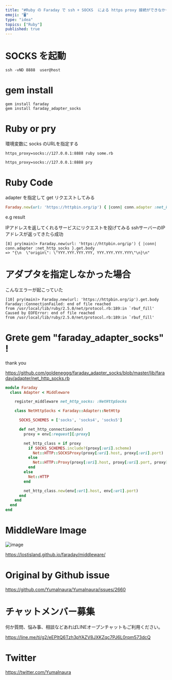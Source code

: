 ```yaml
---
title: "#Ruby の Faraday で ssh + SOCKS  による https proxy 接続ができなかったので faraday_ada"
emoji: "🖥"
type: "idea"
topics: ["Ruby"]
published: true
---
```


# SOCKS を起動

```
ssh -vND 8888  user@host
```

# gem install

```
gem install faraday
gem install faraday_adapter_socks
```

# Ruby or pry

環境変数に socks のURLを指定する

```
https_proxy=socks://127.0.0.1:8888 ruby some.rb
```

```
https_proxy=socks://127.0.0.1:8888 pry
```

# Ruby Code

adapter を指定して get リクエストしてみる

```rb
Faraday.new(url: 'https://httpbin.org/ip') { |conn| conn.adapter :net_http_socks }.get.body
```

e.g result 

IPアドレスを返してくれるサービスにリクエストを投げてみる
sshサーバーのIPアドレスが返ってきたら成功

```
[8] pry(main)> Faraday.new(url: 'https://httpbin.org/ip') { |conn| conn.adapter :net_http_socks }.get.body
=> "{\n  \"origin\": \"YYY.YYY.YYY.YYY, YYY.YYY.YYY.YYY\"\n}\n"
```

# アダプタを指定しなかった場合

こんなエラーが起こっていた

```
[10] pry(main)> Faraday.new(url: 'https://httpbin.org/ip').get.body
Faraday::ConnectionFailed: end of file reached
from /usr/local/lib/ruby/2.5.0/net/protocol.rb:189:in `rbuf_fill'
Caused by EOFError: end of file reached
from /usr/local/lib/ruby/2.5.0/net/protocol.rb:189:in `rbuf_fill'
```



# Grete gem "faraday_adapter_socks" !

thank you 

https://github.com/goldeneggg/faraday_adapter_socks/blob/master/lib/faraday/adapter/net_http_socks.rb

```rb
module Faraday
  class Adapter < Middleware

    register_middleware net_http_socks: :NetHttpSocks

    class NetHttpSocks < Faraday::Adapter::NetHttp

      SOCKS_SCHEMES = ['socks', 'socks4', 'socks5']

      def net_http_connection(env)
        proxy = env[:request][:proxy]

        net_http_class = if proxy
          if SOCKS_SCHEMES.include?(proxy[:uri].scheme)
            Net::HTTP::SOCKSProxy(proxy[:uri].host, proxy[:uri].port)
          else
            Net::HTTP::Proxy(proxy[:uri].host, proxy[:uri].port, proxy[:user], proxy[:password])
          end
        else
          Net::HTTP
        end

        net_http_class.new(env[:url].host, env[:url].port)
      end
    end
  end
end
```


# MiddleWare Image

![image](https://user-images.githubusercontent.com/13635059/68077691-9f2afa00-fe0b-11e9-9058-2b80c7b1f4f0.png)

https://lostisland.github.io/faraday/middleware/


# Original by Github issue

https://github.com/YumaInaura/YumaInaura/issues/2660








<!-- Update From Qiita API -->

# チャットメンバー募集


何か質問、悩み事、相談などあればLINEオープンチャットもご利用ください。

https://line.me/ti/g2/eEPltQ6Tzh3pYAZV8JXKZqc7PJ6L0rpm573dcQ





# Twitter


https://twitter.com/YumaInaura


<!-- Update From Qiita API -->


